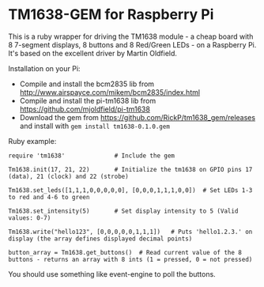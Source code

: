 TM1638-GEM for Raspberry Pi
===========================

This is a ruby wrapper for driving the TM1638 module - a cheap board with 8 7-segment displays, 8 buttons and 8 Red/Green LEDs - on a Raspberry Pi. It's based on the excellent driver by Martin Oldfield.


Installation on your Pi:

- Compile and install the bcm2835 lib from http://www.airspayce.com/mikem/bcm2835/index.html
- Compile and install the pi-tm1638 lib from https://github.com/mjoldfield/pi-tm1638
- Download the gem from https://github.com/RickP/tm1638_gem/releases and install with `gem install tm1638-0.1.0.gem`


Ruby example:

    require 'tm1638'              # Include the gem
    
    Tm1638.init(17, 21, 22)       # Initialize the tm1638 on GPIO pins 17 (data), 21 (clock) and 22 (strobe)

    Tm1638.set_leds([1,1,1,0,0,0,0,0], [0,0,0,1,1,1,0,0])  # Set LEDs 1-3 to red and 4-6 to green

    Tm1638.set_intensity(5)       # Set display intensity to 5 (Valid values: 0-7)

    Tm1638.write("hello123", [0,0,0,0,0,1,1,1])   # Puts 'hello1.2.3.' on display (the array defines displayed decimal points)

    button_array = Tm1638.get_buttons()  # Read current value of the 8 buttons - returns an array with 8 ints (1 = pressed, 0 = not pressed)



You should use something like event-engine to poll the buttons.
